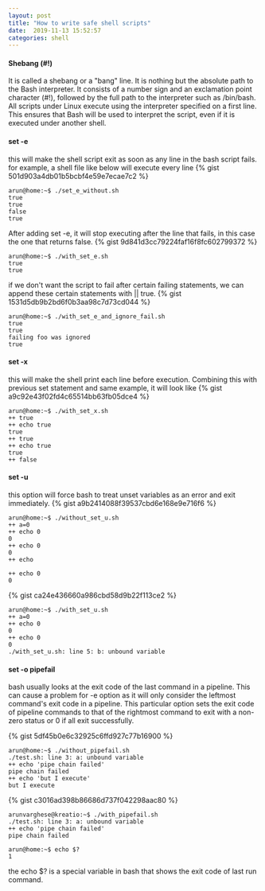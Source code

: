 ```yaml
---
layout: post
title: "How to write safe shell scripts"
date:  2019-11-13 15:52:57
categories: shell
---
```


#### Shebang (#!)

It is called a shebang or a "bang" line. It is nothing but the absolute path to the Bash interpreter. It consists of a number sign and an exclamation point character (#!), followed by the full path to the interpreter such as /bin/bash. All scripts under Linux execute using the interpreter specified on a first line.
This ensures that Bash will be used to interpret the script, even if it is executed under another shell.

#### set -e

this will make the shell script exit as soon as any line in the bash script fails.
for example, a shell file like below will execute every line
{% gist 501d903a4db01b5bcbf4e59e7ecae7c2 %}
```
arun@home:~$ ./set_e_without.sh 
true
true
false
true
```
After adding set -e, it will stop executing after the line that fails, in this case the one that returns false.
{% gist 9d841d3cc79224faf16f8fc602799372 %}
```
arun@home:~$ ./with_set_e.sh 
true
true
```
if we don't want the script to fail after certain failing statements, we can append these certain statements with || true.
{% gist 1531d5db9b2bd6f0b3aa98c7d73cd044 %}
```
arun@home:~$ ./with_set_e_and_ignore_fail.sh           
true
true
failing foo was ignored
true
```

#### set -x

this will make the shell print each line before execution. Combining this with previous set statement and same example, it will look like
{% gist a9c92e43f02fd4c65514bb63fb05dce4 %}
```
arun@home:~$ ./with_set_x.sh           
++ true
++ echo true
true
++ true
++ echo true
true
++ false
```

#### set -u

this option will force bash to treat unset variables as an error and exit immediately.
{% gist a9b2414088f39537cbd6e168e9e716f6 %}
```
arun@home:~$ ./without_set_u.sh 
++ a=0
++ echo 0
0
++ echo 0
0
++ echo

++ echo 0
0
```

{% gist ca24e436660a986cbd58d9b22f113ce2 %}

```
arun@home:~$ ./with_set_u.sh 
++ a=0
++ echo 0
0
++ echo 0
0
./with_set_u.sh: line 5: b: unbound variable
```

#### set -o pipefail

bash usually looks at the exit code of the last command in a pipeline. This can cause a problem for -e option as it will only consider the leftmost command's exit code in a pipeline.
This particular option sets the exit code of pipeline commands to that of the rightmost command to exit with a non-zero status or 0 if all exit successfully.

{% gist 5df45b0e6c32925c6ffd927c77b16900 %}

```
arun@home:~$ ./without_pipefail.sh 
./test.sh: line 3: a: unbound variable
++ echo 'pipe chain failed'
pipe chain failed
++ echo 'but I execute'
but I execute
```

{% gist c3016ad398b86686d737f042298aac80 %}
```
arunvarghese@kreatio:~$ ./with_pipefail.sh 
./test.sh: line 3: a: unbound variable
++ echo 'pipe chain failed'
pipe chain failed

arun@home:~$ echo $?
1
```
the echo $? is a special variable in bash that shows the exit code of last run command.




